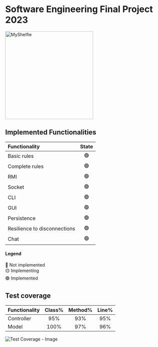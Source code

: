 # Software Engineering Final Project 2023
<img src="https://cf.geekdo-images.com/kWW4D9SJKH6lCRi5b50kOw__itemrep/img/FWKd_m2MR5w8BhmicyR5yFNWx3U=/fit-in/246x300/filters:strip_icc()/pic6951487.png" width=280px height=280px alt="MyShelfie">

## Implemented Functionalities
| Functionality                | State |
|:-----------------------------|:-----:|
| Basic rules                  |  🟢   |
| Complete rules               |  🟢   |
| RMI                          |  🟢   |
| Socket                       |  🟢   |
| CLI                          |  🟢   |
| GUI                          |  🟢   |
| Persistence                  |  🟢   |
| Resilience to disconnections |  🟢   |
| Chat                         |  🟢   |

#### Legend
🔴 Not implemented<br>
🟡 Implementing<br>
🟢 Implemented<br>

## Test coverage
| Functionality | Class% | Method% | Line% |
|---------------|:------:|:-------:|:-----:|
| Controller    |  95%   |   93%   |  95%  |
| Model         |  100%  |   97%   |  96%  |

![Test Coverage - Image](https://github.com/marccoallanda/IS23AM15/blob/main/deliverables/coverage.png)
